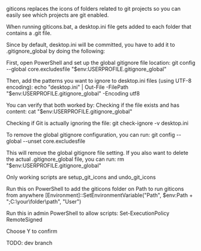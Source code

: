 giticons replaces the icons of folders related to git projects so you can easily see which projects are git enabled.

When running giticons.bat, a desktop.ini file gets added to each folder that contains a .git file.

Since by default, desktop.ini will be committed, you have to add it to .gitignore_global by doing the following:

First, open PowerShell and set up the global gitignore file location:
git config --global core.excludesfile "$env:USERPROFILE\.gitignore_global"

Then, add the patterns you want to ignore to desktop.ini files (using UTF-8 encoding):
echo "desktop.ini" | Out-File -FilePath "$env:USERPROFILE\.gitignore_global" -Encoding utf8

You can verify that both worked by:
Checking if the file exists and has content:
cat "$env:USERPROFILE\.gitignore_global"

Checking if Git is actually ignoring the file:
git check-ignore -v desktop.ini

To remove the global gitignore configuration, you can run:
git config --global --unset core.excludesfile

This will remove the global gitignore file setting. If you also want to delete the actual .gitignore_global file, you can run:
rm "$env:USERPROFILE\.gitignore_global"

Only working scripts are setup_git_icons and undo_git_icons

Run this on PowerShell to add the giticons folder on Path to run giticons from anywhere
[Environment]::SetEnvironmentVariable("Path", $env:Path + ";C:\your\folder\path", "User")

Run this in admin PowerShell to allow scripts:
Set-ExecutionPolicy RemoteSigned

Choose Y to confirm


TODO: dev branch
